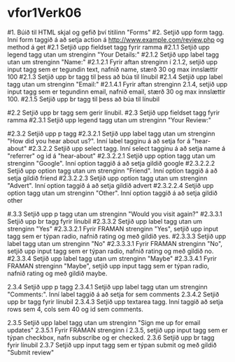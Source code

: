 # vfor1Verk06

#1.        Búið til HTML skjal og gefið því titilinn "Forms"
#2.        Setjið upp form tagg. Inní form taggið á að setja action á http://www.example.com/review.php og method á get
#2.1       Setjið upp fieldset tagg fyrir ramma
#2.1.1     Setjið upp legend tagg utan um strenginn "Your Details:" 
#2.1.2     Setjið upp label tagg utan um strenginn "Name:"
#2.1.2.1   Fyrir aftan strenginn í 2.1.2, setjið upp input tagg sem er tegundin text, nafnið name, stærð 30 og 
          max innslættir 100
#2.1.3     Setjið upp br tagg til þess að búa til línubil
#2.1.4     Setjið upp label tagg utan um strenginn "Email:"
#2.1.4.1   Fyrir aftan strenginn  2.1.4, setjið upp input tagg sem er tegundinn email, nafnið email, stærð 30 og
          max innslættir 100.
#2.1.5     Setjið upp br tagg til þess að búa til línubil

#2.2       Setjið upp br tagg sem gerir línubil.
#2.3       Setjið upp fieldset tagg fyrir ramma
#2.3.1     Setjið upp legend tagg utan um strenginn "Your Review:"

#2.3.2     Setjið upp p tagg
#2.3.2.1   Setjið upp label tagg utan um strenginn "How did you hear about us?". Inní label tagginu á 
          að setja for á "hear-about"
#2.3.2.2   Setjið upp select tagg. Inní select tagginu á að setja name á "referrer" og id á "hear-about"
#2.3.2.2.1 Setjið upp option tagg utan um strenginn "Google". Inní option taggið á að setja gildið google
#2.3.2.2.2 Setjið upp option tagg utan um strenginn "Friend". Inní option taggið á að setja gildið friend
#2.3.2.2.3 Setjið upp option tagg utan um strenginn "Advert". Inní option taggið á að setja gildið advert
#2.3.2.2.4 Setjið upp option tagg utan um strenginn "Other". Inní option taggið á að setja gildið other

#.3.3     Setjið upp p tagg utan um strenginn "Would you visit again?"
#2.3.3.1   Setjið upp br tagg fyrir línubil
#2.3.3.2   Setjið upp label tagg utan um strenginn "Yes"
#2.3.3.2.1 Fyrir FRAMAN strenginn "Yes", setjið upp input tagg sem er týpan radio, nafnið rating og með gildið yes.
#2.3.3.3   Setjið upp label tagg utan um strenginn "No"
#2.3.3.3.1 Fyrir FRAMAN strenginn "No", setjið upp input tagg sem er týpan radio, nafnið rating og með gildið no.
#2.3.3.4   Setjið upp label tagg utan um strenginn "Maybe"
#2.3.3.4.1 Fyrir FRAMAN strenginn "Maybe", setjið upp input tagg sem er týpan radio, nafnið rating og með gildið maybe.

2.3.4     Setjið upp p tagg
2.3.4.1   Setjið upp label tagg utan um strenginn "Comments:". Inní label taggið á að setja for sem comments
2.3.4.2   Setjið upp br tagg fyrir línubil
2.3.4.3   Setjið upp textarea tagg. Inní taggið  að setja rows sem 4, cols sem 40 og id sem comments.

2.3.5     Setjið upp label tagg utan um strenginn "Sign me up for email updates"
2.3.5.1   Fyrir FRAMAN strenginn í 2.3.5, setjið upp input tagg sem er týpan checkbox, nafn subscribe og er checked.
2.3.6     Setjið upp br tagg fyrir línubil
2.3.7     Setjið upp input tagg sem er týpan submit og með gildið "Submit review"
